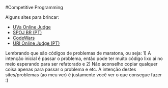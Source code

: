 #Competitive Programming

Alguns sites para brincar:

*   [UVa Online Judge](http://uva.onlinejudge.org/)
*   [SPOJ BR (PT)](http://br.spoj.com)
*   [CodeWars](http://www.codewars.com/)
*   [URI Online Judge (PT)](http://www.urionlinejudge.com.br) 

Lembrando que são códigos de problemas de maratona, ou seja: 1) A intenção inicial é passar o problema, então pode ter muito código lixo aí no meio esperando para ser refatorado e 2) Não aconselho copiar qualquer coisa apenas para passar o problema e etc. A intenção destes sites/problemas (ao meu ver) é justamente você ver o que consegue fazer :)
